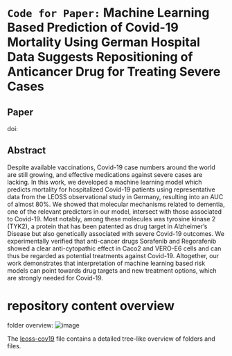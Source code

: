 # ``Code for Paper:``  **Machine Learning Based Prediction of Covid-19 Mortality Using German Hospital Data Suggests Repositioning of Anticancer Drug for Treating Severe Cases**

## Paper
doi:

## Abstract
Despite available vaccinations, Covid-19 case numbers around the world are still growing, and effective medications against severe cases are lacking. In this work, we developed a machine learning model which predicts mortality for hospitalized Covid-19 patients using representative data from the LEOSS observational study in Germany, resulting into an AUC of almost 80%. We showed that molecular mechanisms related to dementia, one of the relevant predictors in our model, intersect with those associated to Covid-19. Most notably, among these molecules was tyrosine kinase 2 (TYK2), a protein that has been patented as drug target in Alzheimer’s Disease but also genetically associated with severe Covid-19 outcomes. We experimentally verified that anti-cancer drugs Sorafenib and Regorafenib showed a clear anti-cytopathic effect in Caco2 and VERO-E6 cells and can thus be regarded as potential treatments against Covid-19. Altogether, our work demonstrates that interpretation of machine learning based risk models can point towards drug targets and new treatment options, which are strongly needed for Covid-19.

# repository content overview

folder overview: ![image](https://user-images.githubusercontent.com/29228225/138355383-788734df-5577-4ed6-bdcd-381bd6674eb1.png)

The [leoss-cov19](README_tree.txt) file contains a detailed tree-like overview of folders and files.
